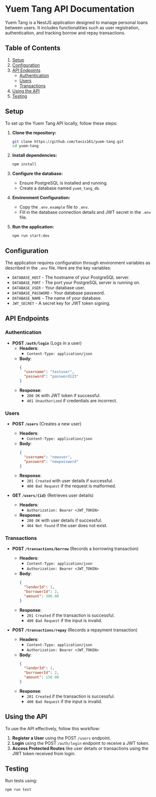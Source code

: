 
# Yuem Tang API Documentation

Yuem Tang is a NestJS application designed to manage personal loans between users. It includes functionalities such as user registration, authentication, and tracking borrow and repay transactions.

## Table of Contents
1. [Setup](#setup)
2. [Configuration](#configuration)
3. [API Endpoints](#api-endpoints)
    - [Authentication](#authentication)
    - [Users](#users)
    - [Transactions](#transactions)
4. [Using the API](#using-the-api)
5. [Testing](#testing)

## Setup

To set up the Yuem Tang API locally, follow these steps:

1. **Clone the repository:**
   ```bash
   git clone https://github.com/tavis161/yuem-tang.git
   cd yuem-tang
   ```

2. **Install dependencies:**
   ```bash
   npm install
   ```

3. **Configure the database:**
   - Ensure PostgreSQL is installed and running.
   - Create a database named `yuem_tang_db`.

4. **Environment Configuration:**
   - Copy the `.env.example` file to `.env`.
   - Fill in the database connection details and JWT secret in the `.env` file.

5. **Run the application:**
   ```bash
   npm run start:dev
   ```

## Configuration

The application requires configuration through environment variables as described in the `.env` file. Here are the key variables:

- `DATABASE_HOST` - The hostname of your PostgreSQL server.
- `DATABASE_PORT` - The port your PostgreSQL server is running on.
- `DATABASE_USER` - Your database user.
- `DATABASE_PASSWORD` - Your database password.
- `DATABASE_NAME` - The name of your database.
- `JWT_SECRET` - A secret key for JWT token signing.

## API Endpoints

### Authentication

- **POST `/auth/login`** (Logs in a user)
  - **Headers**:
    - `Content-Type: application/json`
  - **Body**:
    ```json
    {
      "username": "testuser",
      "password": "password123"
    }
    ```
  - **Response**:
    - `200 OK` with JWT token if successful.
    - `401 Unauthorized` if credentials are incorrect.

### Users

- **POST `/users`** (Creates a new user)
  - **Headers**:
    - `Content-Type: application/json`
  - **Body**:
    ```json
    {
      "username": "newuser",
      "password": "newpassword"
    }
    ```
  - **Response**:
    - `201 Created` with user details if successful.
    - `400 Bad Request` if the request is malformed.

- **GET `/users/{id}`** (Retrieves user details)
  - **Headers**:
    - `Authorization: Bearer <JWT_TOKEN>`
  - **Response**:
    - `200 OK` with user details if successful.
    - `404 Not Found` if the user does not exist.

### Transactions

- **POST `/transactions/borrow`** (Records a borrowing transaction)
  - **Headers**:
    - `Content-Type: application/json`
    - `Authorization: Bearer <JWT_TOKEN>`
  - **Body**:
    ```json
    {
      "lenderId": 1,
      "borrowerId": 2,
      "amount": 300.00
    }
    ```
  - **Response**:
    - `201 Created` if the transaction is successful.
    - `400 Bad Request` if the input is invalid.

- **POST `/transactions/repay`** (Records a repayment transaction)
  - **Headers**:
    - `Content-Type: application/json`
    - `Authorization: Bearer <JWT_TOKEN>`
  - **Body**:
    ```json
    {
      "lenderId": 1,
      "borrowerId": 2,
      "amount": 150.00
    }
    ```
  - **Response**:
    - `201 Created` if the transaction is successful.
    - `400 Bad Request` if the input is invalid.

## Using the API

To use the API effectively, follow this workflow:

1. **Register a User** using the POST `/users` endpoint.
2. **Login** using the POST `/auth/login` endpoint to receive a JWT token.
3. **Access Protected Routes** like user details or transactions using the JWT token received from login.

## Testing

Run tests using:

```bash
npm run test
```